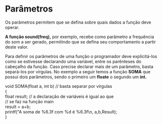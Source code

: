 # Parâmetros

Os parâmetros permitem que se defina sobre quais dados a função deve operar.

**A função sound\(freq\),** por exemplo, recebe como parâmetro a frequência do som a ser gerado, permitindo que se defina seu comportamento a partir deste valor.

Para definir os parâmetros de uma função o programador deve explicitá-los como se estivesse declarando uma variável, entre os parênteses do cabeçalho da função. Caso precise declarar mais de um parâmetro, basta separá-los por vírgulas. No exemplo a seguir temos a função **SOMA** que possui dois parâmetros, sendo o primeiro um **floate** o segundo um **int.**

void SOMA\(float a, int b\)         // basta separar por vírgulas  
{  
 float result;                 // a declaração de variáveis é igual ao que   
                                 // se faz na função main   
 result = a+b;  
 printf\("A soma de %6.3f com %d é %6.3f\n, a,b,Result\);   
}

